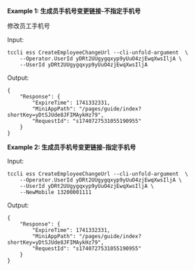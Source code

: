 **Example 1: 生成员手机号变更链接-不指定手机号**

修改员工手机号

Input: 

```
tccli ess CreateEmployeeChangeUrl --cli-unfold-argument  \
    --Operator.UserId yDRt2UUgygqxyp9yUuO4zjEwqXwsIljA \
    --UserId yDRt2UUgygqxyp9yUuO4zjEwqXwsIljA
```

Output: 
```
{
    "Response": {
        "ExpireTime": 1741332331,
        "MiniAppPath": "/pages/guide/index?shortKey=yDtSJUde8JFIMAykHz79",
        "RequestId": "s1740727531055190955"
    }
}
```

**Example 2: 生成员手机号变更链接-指定手机号**



Input: 

```
tccli ess CreateEmployeeChangeUrl --cli-unfold-argument  \
    --Operator.UserId yDRt2UUgygqxyp9yUuO4zjEwqXwsIljA \
    --UserId yDRt2UUgygqxyp9yUuO4zjEwqXwsIljA \
    --NewMobile 13200001111
```

Output: 
```
{
    "Response": {
        "ExpireTime": 1741332331,
        "MiniAppPath": "/pages/guide/index?shortKey=yDtSJUde8JFIMAykHz79",
        "RequestId": "s1740727531055190955"
    }
}
```

